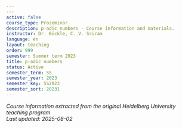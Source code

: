 ```yaml
---
---
active: false
course_type: Proseminar
description: p-adic numbers - Course information and materials.
instructor: Dr. Böckle, C. V. Sriram
language: en
layout: teaching
order: 999
semester: Summer term 2023
title: p-adic numbers
status: Active
semester_term: SS
semester_year: 2023
semester_key: SS2023
semester_sort: 20231
---
```



*Course information extracted from the original Heidelberg University teaching program*  
*Last updated: 2025-08-02*
